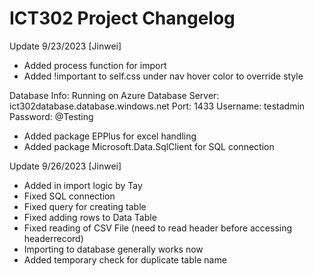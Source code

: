 # ICT302 Project Changelog

Update 9/23/2023 [Jinwei]

- Added process function for import
- Added !important to self.css under nav hover color to override style

Database Info:
Running on Azure Database
Server: ict302database.database.windows.net
Port: 1433
Username: testadmin
Password: @Testing

- Added package EPPlus for excel handling
- Added package Microsoft.Data.SqlClient for SQL connection

Update 9/26/2023 [Jinwei]

- Added in import logic by Tay
- Fixed SQL connection
- Fixed query for creating table
- Fixed adding rows to Data Table
- Fixed reading of CSV File (need to read header before accessing headerrecord)
- Importing to database generally works now
- Added temporary check for duplicate table name
